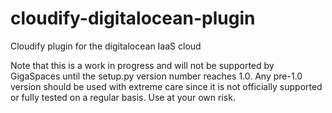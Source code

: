 # cloudify-digitalocean-plugin
Cloudify plugin for the digitalocean IaaS cloud

Note that this is a work in progress and will not be supported by GigaSpaces until the setup.py version number reaches 1.0. Any pre-1.0 version should be used with extreme care since it is not officially supported or fully tested on a regular basis. Use at your own risk.
